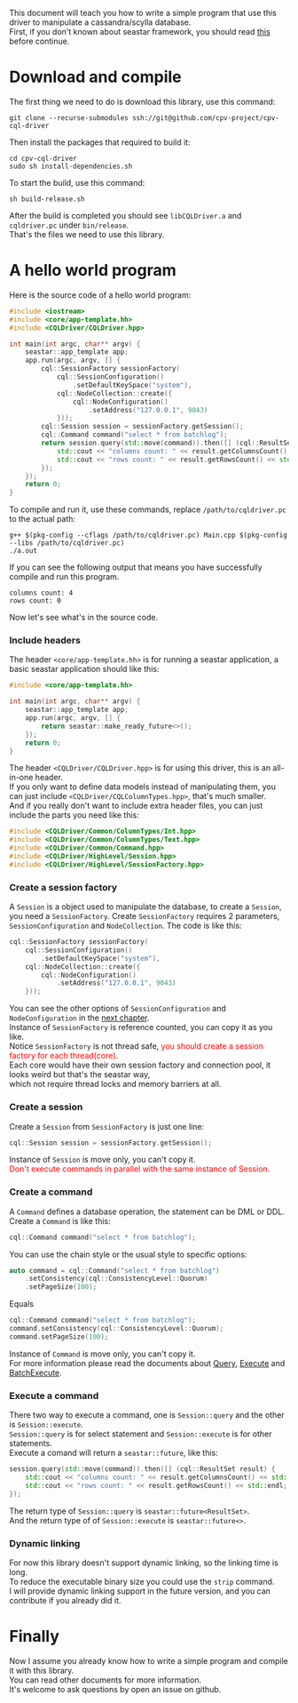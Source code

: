 This document will teach you how to write a simple program that use this driver to manipulate a cassandra/scylla database.<br/>
First, if you don't known about seastar framework, you should read [this](https://github.com/scylladb/seastar/blob/master/doc/tutorial.md) before continue.

# Download and compile

The first thing we need to do is download this library, use this command:

``` text
git clone --recurse-submodules ssh://git@github.com/cpv-project/cpv-cql-driver
```

Then install the packages that required to build it:

``` text
cd cpv-cql-driver
sudo sh install-dependencies.sh
```

To start the build, use this command:

``` text
sh build-release.sh
```

After the build is completed you should see `libCQLDriver.a` and `cqldriver.pc` under `bin/release`.<br/>
That's the files we need to use this library.

# A hello world program

Here is the source code of a hello world program:

``` c++
#include <iostream>
#include <core/app-template.hh>
#include <CQLDriver/CQLDriver.hpp>

int main(int argc, char** argv) {
	seastar::app_template app;
	app.run(argc, argv, [] {
		cql::SessionFactory sessionFactory(
			cql::SessionConfiguration()
				.setDefaultKeySpace("system"),
			cql::NodeCollection::create({
				cql::NodeConfiguration()
					.setAddress("127.0.0.1", 9043)
			}));
		cql::Session session = sessionFactory.getSession();
		cql::Command command("select * from batchlog");
		return session.query(std::move(command)).then([] (cql::ResultSet result) {
			std::cout << "columns count: " << result.getColumnsCount() << std::endl;
			std::cout << "rows count: " << result.getRowsCount() << std::endl;
		});
	});
	return 0;
}
```

To compile and run it, use these commands, replace `/path/to/cqldriver.pc` to the actual path:

``` text
g++ $(pkg-config --cflags /path/to/cqldriver.pc) Main.cpp $(pkg-config --libs /path/to/cqldriver.pc)
./a.out
```

If you can see the following output that means you have successfully compile and run this program.

``` text
columns count: 4
rows count: 0
```

Now let's see what's in the source code.

### Include headers

The header `<core/app-template.hh>` is for running a seastar application, a basic seastar application should like this:

``` c++
#include <core/app-template.hh>

int main(int argc, char** argv) {
	seastar::app_template app;
	app.run(argc, argv, [] {
		return seastar::make_ready_future<>();
	});
	return 0;
}
```

The header `<CQLDriver/CQLDriver.hpp>` is for using this driver, this is an all-in-one header.<br/>
If you only want to define data models instead of manipulating them, you can just include `<CQLDriver/CQLColumnTypes.hpp>`, that's much smaller.<br/>
And if you really don't want to include extra header files, you can just include the parts you need like this:

``` c++
#include <CQLDriver/Common/ColumnTypes/Int.hpp>
#include <CQLDriver/Common/ColumnTypes/Text.hpp>
#include <CQLDriver/Common/Command.hpp>
#include <CQLDriver/HighLevel/Session.hpp>
#include <CQLDriver/HighLevel/SessionFactory.hpp>
```

### Create a session factory

A `Session` is a object used to manipulate the database, to create a `Session`, you need a `SessionFactory`.
Create `SessionFactory` requires 2 parameters, `SessionConfiguration` and `NodeCollection`.
The code is like this:

``` c++
cql::SessionFactory sessionFactory(
	cql::SessionConfiguration()
		.setDefaultKeySpace("system"),
	cql::NodeCollection::create({
		cql::NodeConfiguration()
			.setAddress("127.0.0.1", 9043)
	}));
```

You can see the other options of `SessionConfiguration` and `NodeConfiguration` in the [next chapter](./Configuration.md).<br/>
Instance of `SessionFactory` is reference counted, you can copy it as you like.<br/>
Notice `SessionFactory` is not thread safe, <span style="color:red">you should create a session factory for each thread(core)</span>.<br/>
Each core would have their own session factory and connection pool, it looks weird but that's the seastar way,<br/>
which not require thread locks and memory barriers at all.

### Create a session

Create a `Session` from `SessionFactory` is just one line:

``` c++
cql::Session session = sessionFactory.getSession();
```

Instance of `Session` is move only, you can't copy it.<br/>
<span style="color:red">Don't execute commands in parallel with the same instance of Session.</span>

### Create a command

A `Command` defines a database operation, the statement can be DML or DDL.
Create a `Command` is like this:

``` c++
cql::Command command("select * from batchlog");
```

You can use the chain style or the usual style to specific options:

``` c++
auto command = cql::Command("select * from batchlog")
	.setConsistency(cql::ConsistencyLevel::Quorum)
	.setPageSize(100);
```

Equals

``` c++
cql::Command command("select * from batchlog");
command.setConsistency(cql::ConsistencyLevel::Quorum);
command.setPageSize(100);
```

Instance of `Command` is move only, you can't copy it.<br/>
For more information please read the documents about [Query](./Query.md), [Execute](./Execute.md) and [BatchExecute](./BatchExecute.md).

### Execute a command

There two way to execute a command, one is `Session::query` and the other is `Session::execute`.<br/>
`Session::query` is for select statement and `Session::execute` is for other statements.<br/>
Execute a comand will return a `seastar::future`, like this:<br/>

``` c++
session.query(std::move(command)).then([] (cql::ResultSet result) {
	std::cout << "columns count: " << result.getColumnsCount() << std::endl;
	std::cout << "rows count: " << result.getRowsCount() << std::endl;
});
```

The return type of `Session::query` is `seastar::future<ResultSet>`.<br/>
And the return type of of `Session::execute` is `seastar::future<>`.

### Dynamic linking

For now this library doesn't support dynamic linking, so the linking time is long.<br/>
To reduce the executable binary size you could use the `strip` command.<br/>
I will provide dynamic linking support in the future version, and you can contribute if you already did it.

# Finally

Now I assume you already know how to write a simple program and compile it with this library.<br/>
You can read other documents for more information.<br/>
It's welcome to ask questions by open an issue on github.

